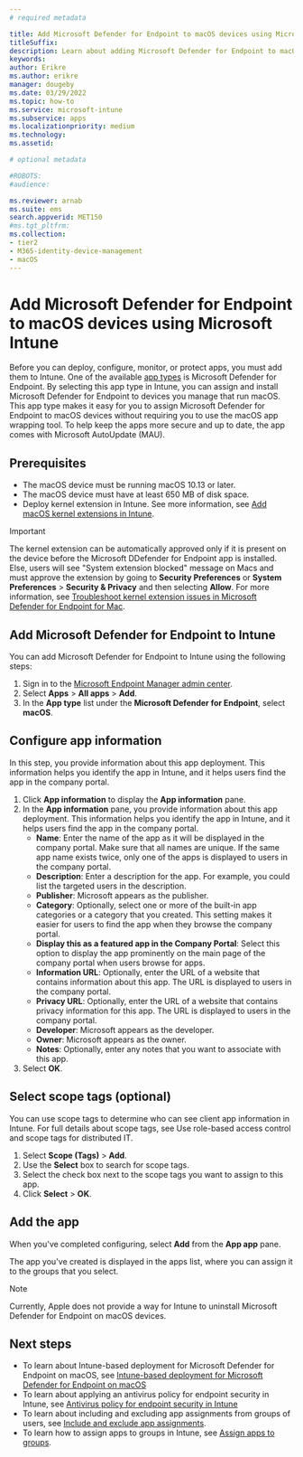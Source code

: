 ```yaml
---
# required metadata

title: Add Microsoft Defender for Endpoint to macOS devices using Microsoft Intune
titleSuffix:
description: Learn about adding Microsoft Defender for Endpoint to macOS devices using Microsoft Intune.
keywords:
author: Erikre
ms.author: erikre
manager: dougeby
ms.date: 03/29/2022
ms.topic: how-to
ms.service: microsoft-intune
ms.subservice: apps
ms.localizationpriority: medium
ms.technology:
ms.assetid: 

# optional metadata

#ROBOTS:
#audience:

ms.reviewer: arnab
ms.suite: ems
search.appverid: MET150
#ms.tgt_pltfrm:
ms.collection:
- tier2
- M365-identity-device-management
- macOS
---
```


# Add Microsoft Defender for Endpoint to macOS devices using Microsoft Intune

Before you can deploy, configure, monitor, or protect apps, you must add them to Intune. One of the available [app types](apps-add.md#app-types-in-microsoft-intune) is Microsoft Defender for Endpoint. By selecting this app type in Intune, you can assign and install Microsoft Defender for Endpoint to devices you manage that run macOS. This app type makes it easy for you to assign Microsoft Defender for Endpoint to macOS devices without requiring you to use the macOS app wrapping tool. To help keep the apps more secure and up to date, the app comes with Microsoft AutoUpdate (MAU).

## Prerequisites

- The macOS device must be running macOS 10.13 or later.
- The macOS device must have at least 650 MB of disk space.
- Deploy kernel extension in Intune. See more information, see [Add macOS kernel extensions in Intune](../configuration/kernel-extensions-overview-macos.md).

> [!IMPORTANT]
> The kernel extension can be automatically approved only if it is present on the device before the Microsoft DDefender for Endpoint app is installed. Else, users will see "System extension blocked" message on Macs and must approve the extension by going to **Security Preferences** or **System Preferences** > **Security & Privacy** and then selecting **Allow**. For more information, see [Troubleshoot kernel extension issues in Microsoft Defender for Endpoint for Mac](/windows/security/threat-protection/microsoft-defender-atp/mac-support-kext).

## Add Microsoft Defender for Endpoint to Intune

You can add Microsoft Defender for Endpoint to Intune using the following steps:

1. Sign in to the [Microsoft Endpoint Manager admin center](https://go.microsoft.com/fwlink/?linkid=2109431).
2. Select **Apps** > **All apps** > **Add**.
3. In the **App type** list under the **Microsoft Defender for Endpoint**, select **macOS**.

## Configure app information

In this step, you provide information about this app deployment. This information helps you identify the app in Intune, and it helps users find the app in the company portal.

1. Click **App information** to display the **App information** pane.
2. In the **App information** pane, you provide information about this app deployment. This information helps you identify the app in Intune, and it helps users find the app in the company portal.
    - **Name**: Enter the name of the app as it will be displayed in the company portal. Make sure that all names are unique. If the same app name exists twice, only one of the apps is displayed to users in the company portal.
    - **Description**: Enter a description for the app. For example, you could list the targeted users in the description.
    - **Publisher**: Microsoft appears as the publisher.
    - **Category**: Optionally, select one or more of the built-in app categories or a category that you created. This setting makes it easier for users to find the app when they browse the company portal.
    - **Display this as a featured app in the Company Portal**: Select this option to display the app prominently on the main page of the company portal when users browse for apps.
    - **Information URL**: Optionally, enter the URL of a website that contains information about this app. The URL is displayed to users in the company portal.
    - **Privacy URL**: Optionally, enter the URL of a website that contains privacy information for this app. The URL is displayed to users in the company portal.
    - **Developer**: Microsoft appears as the developer.
    - **Owner**: Microsoft appears as the owner.
    - **Notes**: Optionally, enter any notes that you want to associate with this app.
3. Select **OK**.

## Select scope tags (optional)

You can use scope tags to determine who can see client app information in Intune. For full details about scope tags, see Use role-based access control and scope tags for distributed IT.

1. Select **Scope (Tags)** > **Add**.
2. Use the **Select** box to search for scope tags.
3. Select the check box next to the scope tags you want to assign to this app.
4. Click **Select** > **OK**.

## Add the app

When you've completed configuring, select **Add** from the **App app** pane.

The app you've created is displayed in the apps list, where you can assign it to the groups that you select.

> [!NOTE]
> Currently, Apple does not provide a way for Intune to uninstall Microsoft Defender for Endpoint on macOS devices.

## Next steps

- To learn about Intune-based deployment for Microsoft Defender for Endpoint on macOS, see [Intune-based deployment for Microsoft Defender for Endpoint on macOS](/microsoft-365/security/defender-endpoint/mac-install-with-intune)
- To learn about applying an antivirus policy for endpoint security in Intune, see [Antivirus policy for endpoint security in Intune](../protect/endpoint-security-antivirus-policy.md)
- To learn about including and excluding app assignments from groups of users, see [Include and exclude app assignments](apps-inc-exl-assignments.md).
- To learn how to assign apps to groups in Intune, see [Assign apps to groups](apps-deploy.md).
